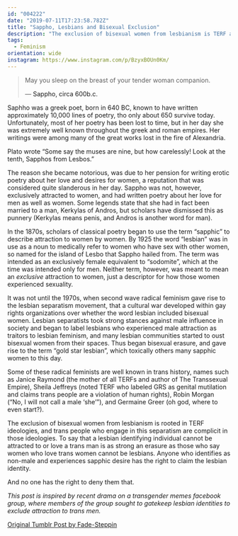 ```yaml
---
id: "004222"
date: "2019-07-11T17:23:58.782Z"
title: "Sappho, Lesbians and Bisexual Exclusion"
description: "The exclusion of bisexual women from lesbianism is TERF adjacent ideology."
tags:
  - Feminism
orientation: wide
instagram: https://www.instagram.com/p/BzyxBOUn0Km/
---
```


<blockquote class="cite"><p>May you sleep on the breast of your tender woman companion.</p>&mdash; <a>Sappho, circa 600b.c.</a></blockquote>

Saphho was a greek poet, born in 640 BC, known to have written approximately 10,000 lines of poetry, tho only about 650 survive today. Unfortunately, most of her poetry has been lost to time, but in her day she was extremely well known throughout the greek and roman empires. Her writings were among many of the great works lost in the fire of Alexandria.

Plato wrote “Some say the muses are nine, but how carelessly! Look at the tenth, Sapphos from Lesbos.”

The reason she became notorious, was due to her pension for writing erotic poetry about her love and desires for women, a reputation that was considered quite slanderous in her day. Sappho was not, however, exclusively attracted to women, and had written poetry about her love for men as well as women. Some legends state that she had in fact been married to a man, Kerkylas of Andros, but scholars have dismissed this as punnery (Kerkylas means penis, and Andros is another word for man).

In the 1870s, scholars of classical poetry began to use the term “sapphic” to describe attraction to women by women. By 1925 the word “lesbian” was in use as a noun to medically refer to women who have sex with other women, so named for the island of Lesbo that Sappho hailed from. The term was intended as an exclusively female equivalent to “sodomite”, which at the time was intended only for men. Neither term, however, was meant to mean an *exclusive* attraction to women, just a descriptor for how those women experienced sexuality.

It was not until the 1970s, when second wave radical feminism gave rise to the lesbian separatism movement, that a cultural war developed within gay rights organizations over whether the word lesbian included bisexual women. Lesbian separatists took strong stances against male influence in society and began to label lesbians who experienced male attraction as traitors to lesbian feminism, and many lesbian communities started to oust bisexual women from their spaces. Thus began bisexual erasure, and gave rise to the term “gold star lesbian”, which toxically others many sapphic women to this day.

Some of these radical feminists are well known in trans history, names such as Janice Raymond (the mother of all TERFs and author of The Transsexual Empire), Sheila Jeffreys (noted TERF who labeled GRS as genital mutilation and claims trans people are a violation of human rights), Robin Morgan (“No, I will not call a male ‘she’”), and Germaine Greer (oh god, where to even start?).

The exclusion of bisexual women from lesbianism is rooted in TERF ideologies, and trans people who engage in this separatism are complicit in those ideologies. To say that a lesbian identifying individual cannot be attracted to or love a trans man is as strong an erasure as those who say women who love trans women cannot be lesbians. Anyone who identifies as non-male and experiences sapphic desire has the right to claim the lesbian identity.

And no one has the right to deny them that.

_This post is inspired by recent drama on a transgender memes facebook group, where members of the group sought to gatekeep lesbian identities to exclude attraction to trans men._

[Original Tumblr Post by Fade-Steppin](https://fade-steppin.tumblr.com/post/175441448289/throwback-to-the-time-my-classics-professor-asked)
